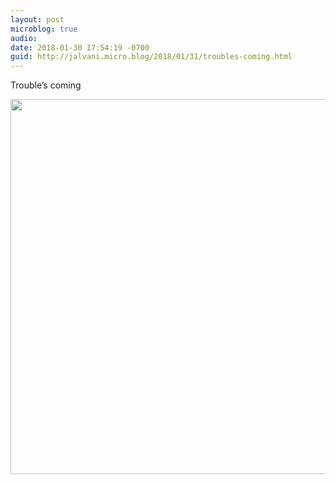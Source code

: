 ```yaml
---
layout: post
microblog: true
audio: 
date: 2018-01-30 17:54:19 -0700
guid: http://jalvani.micro.blog/2018/01/31/troubles-coming.html
---
```

Trouble’s coming

<img src="http://micro.jehanalvani.com/uploads/2018/c5135071bf.jpg" width="600" height="600" />
